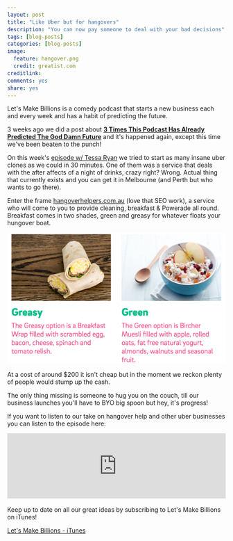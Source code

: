 ```yaml
---
layout: post
title: "Like Uber but for hangovers"
description: "You can now pay someone to deal with your bad decisions"
tags: [blog-posts]
categories: [blog-posts]
image:
  feature: hangover.png
  credit: greatist.com
creditlink:
comments: yes
share: yes
---
```


Let's Make Billions is a comedy podcast that starts a new business each and every week and has a habit of predicting the future.

3 weeks ago we did a post about **[3 Times This Podcast Has Already Predicted The God Damn Future](http://www.letsmakebillions.com/blog-posts/3-Times-This-Podcast-Predicted-The-Future/)** and it's happened again, except this time we've been beaten to the punch!

On this week's [episode w/ Tessa Ryan](http://www.letsmakebillions.com/episodes/Ep15-Uber-but-for/) we tried to start as many insane uber clones as we could in 30 minutes. One of them was a service that deals with the after affects of a night of drinks, crazy right? Wrong. Actual thing that currently exists and you can get it in Melbourne (and Perth but who wants to go there).

Enter the frame [hangoverhelpers.com.au](http://www.hangoverhelpers.com.au/) (love that SEO work), a service who will come to you to provide cleaning, breakfast & Powerade all round. Breakfast comes in two shades, green and greasy for whatever floats your hungover boat.

![picture of green and greasy options](/images/greasygreen.png)

At a cost of around $200 it isn't cheap but in the moment we reckon plenty of people would stump up the cash.

The only thing missing is someone to hug you on the couch, till our business launches you'll have to BYO big spoon but hey, it's progress!


If you want to listen to our take on hangover help and other uber businesses you can listen to the episode here:

<iframe src="https://www.omnycontent.com/w/player/?orgId=f74cc2ac-5cea-4914-99d8-a67c008ca26e&programId=df7f3c35-9d13-4dc2-baa6-a67c008d8993&clipId=537bb464-5bb4-4b7d-b7f4-a6af001f6585" width="100%" height="150px" frameborder="0"></iframe>


Keep up to date on all our great ideas by subscribing to Let's Make Billions on iTunes!

<a class="btn btn-info btn-large" href="https://itunes.apple.com/au/podcast/lets-make-billions-comedy/id1140431298">Let's Make Billions - iTunes</a>

